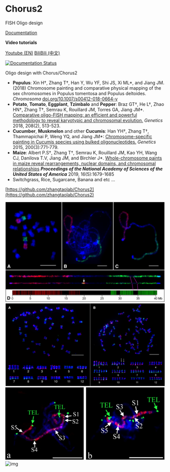 # Chorus2
FISH Oligo design

[Documentation](https://chorus2.readthedocs.io/en/latest/)

**Video tutorials**

[Youtube (EN)](https://www.youtube.com/playlist?list=PLo8q8tqFX5J27OsuKYFpd-gOtl8Qgf70X)
[BiliBili (中文)](https://www.bilibili.com/video/BV1W54y1S7qS/)

[![Documentation Status](https://readthedocs.org/projects/chorus2/badge/?version=latest)](http://chorus2.readthedocs.io/en/latest/?badge=latest)

Oligo design with Chorus/Chorus2
- **Populus**: Xin H†, Zhang T†, Han Y, Wu YF, Shi JS, Xi ML*, and Jiang JM. (2018)  Chromosome painting and comparative physical mapping of the sex chromosomes in Populus tomentosa and Populus deltoides. _Chromosoma_  [doi.org/10.1007/s00412-018-0664-y](https://link.springer.com/article/10.1007/s00412-018-0664-y)
- **Potato**, **Tomato**, **Eggplant**, **Tzimbalo** and **Pepper**: Braz GT†, He L†, Zhao HN†, Zhang T†, Semrau K, Rouillard JM, Torres GA, Jiang JM*. [Comparative oligo-FISH mapping: an efficient and powerful methodology to reveal karyotypic and chromosomal evolution.](http://www.genetics.org/content/208/2/513.full.pdf) _Genetics_ 2018, 208(2), 513-523.
- **Cucumber**, **Muskmelon** and other **Cucumis**: Han YH†, Zhang T†, Thammapichai P, Weng YQ, and Jiang JM*:  [Chromosome-specific painting in Cucumis species using bulked oligonucleotides.](/pdf/2015/Genetics_2015.pdf) _Genetics_ 2015, 200(3):771-779.
- **Maize**: Albert P.S†, Zhang T†, Semrau K, Rouillard JM, Kao YH, Wang CJ, Danilova T.V, Jiang JM, and Birchler J\*. [Whole-chromosome paints in maize reveal rearrangements, nuclear domains, and chromosomal relationships](https://www.pnas.org/content/116/5/1679) _**Proceedings of the National Academy of Sciences of the United States of America**_ 2019, 16(5):1679-1685
- Switchgrass, Rice, Sugarcane, Banana and etc ...

[https://github.com/zhangtaolab/Chorus2](https://github.com/zhangtaolab/Chorus2)

![img](/docs/_static/F2.jpg)
![img](/docs/_static/F1.jpg)
![img](/docs/_static/F3.jpg)
![img](/docs/_static/F4.jpg)
